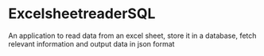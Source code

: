 # ExcelsheetreaderSQL
An application to read data from an excel sheet, store it in a database, fetch relevant information and output data in json format
